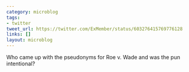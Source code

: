 ```yaml
---
category: microblog
tags:
- twitter
tweet_url: https://twitter.com/ExMember/status/603276415769776128
links: []
layout: microblog
---
```

Who came up with the pseudonyms for Roe v. Wade and was the pun intentional?
